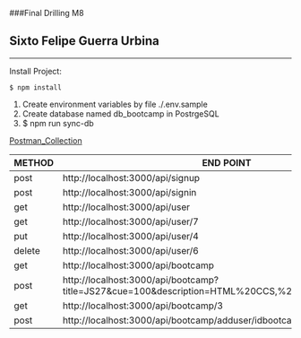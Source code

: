 ###Final Drilling M8
## Sixto Felipe Guerra Urbina
__________________

Install Project:
```
$ npm install
```

1) Create environment variables by file ./.env.sample
2) Create database named db_bootcamp in PostrgeSQL
3) $ npm run sync-db


<a href="./FINAL_DRILLING_M8.postman_collection.json" target="blank" >Postman_Collection</a>

| METHOD | END POINT | PUBLIC |
| ------ | ------   | ---------| 
| post | http://localhost:3000/api/signup | [x] | 
| post | http://localhost:3000/api/signin | [x] |
| get | http://localhost:3000/api/user | |
| get | http://localhost:3000/api/user/7 | | 
| put | http://localhost:3000/api/user/4 |  |
| delete | http://localhost:3000/api/user/6 | | 
| get | http://localhost:3000/api/bootcamp | [x] |
| post | http://localhost:3000/api/bootcamp?title=JS27&cue=100&description=HTML%20CCS,%20JS,%20POSTGRESQL | |
| get | http://localhost:3000/api/bootcamp/3 |  |
| post | http://localhost:3000/api/bootcamp/adduser/idbootcamp/10/iduser/7 | |
